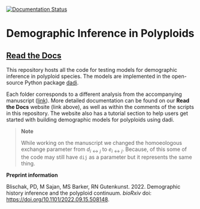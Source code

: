 [![Documentation Status](https://readthedocs.org/projects/polyploid-demography/badge/?version=latest)](https://polyploid-demography.readthedocs.io/en/latest/?badge=latest)

# Demographic Inference in Polyploids

## [Read the Docs](http://polyploid-demography.rtfd.io/)

This repository hosts all the code for testing models for demographic inference
in polyploid species. The models are implemented in the open-source Python package
[dadi](https://bitbucket.org/gutenkunstlab/dadi).

Each folder corresponds to a different analysis from the accompanying manuscript
(<a href="" target="_blank">link</a>). More detailed documentation can be found
on our **Read the Docs** website (link above), as well as within the comments of
the scripts in this repository. The website also has a tutorial section to help
users get started with building demographic models for polyploids using dadi.

> **Note**
> 
> While working on the manuscript we changed the homoeologous exchange parameter
> from $d_{i \leftrightarrow j}$ to $e_{i \leftrightarrow j}$. Because, of this
> some of the code may still have `dij` as a parameter but it represents the
> same thing.

**Preprint information**

Blischak, PD, M Sajan, MS Barker, RN Gutenkunst. 2022. Demographic history
inference and the polyploid continuum. *bioRxiv* doi:
https://doi.org/10.1101/2022.09.15.508148.
